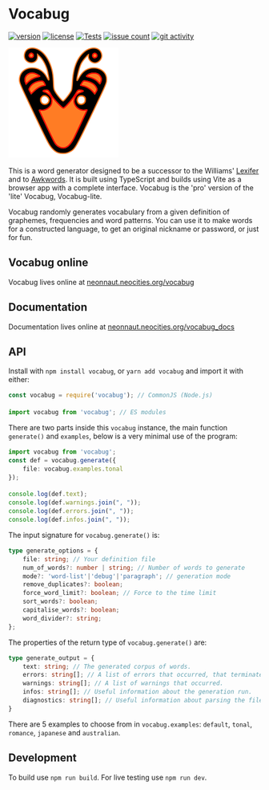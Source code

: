 # Vocabug

[![version][1]][2] [![license][3]][4] [![Tests]][badge-link]
[![issue count][5]][6] [![git activity][7]][8]

![Vocabug logo](./img/vocabug_logo.svg?raw=true "Vocabug")

This is a word generator designed to be a successor to the Williams' [Lexifer][10] and to [Awkwords][11]. It is built using TypeScript and builds using Vite as a browser app with a complete interface. Vocabug is the 'pro' version of the 'lite' Vocabug, Vocabug-lite.

Vocabug randomly generates vocabulary from a given definition of graphemes, frequencies and word patterns. You can use it to make words for a constructed language, to get an original nickname or password, or just for fun.

## Vocabug online

Vocabug lives online at [neonnaut.neocities.org/vocabug][12]

## Documentation

Documentation lives online at [neonnaut.neocities.org/vocabug_docs][13]

## API

Install with `npm install vocabug`, or `yarn add vocabug` and import it with either:

```ts
const vocabug = require('vocabug'); // CommonJS (Node.js)

import vocabug from 'vocabug'; // ES modules
```

There are two parts inside this `vocabug` instance, the main function `generate()` and `examples`, below is a very minimal use of the program:
```ts
import vocabug from 'vocabug';
const def = vocabug.generate({
    file: vocabug.examples.tonal
});

console.log(def.text);
console.log(def.warnings.join(", "));
console.log(def.errors.join(", "));
console.log(def.infos.join(", "));
```

The input signature for `vocabug.generate()` is:
```ts
type generate_options = {
    file: string; // Your definition file
    num_of_words?: number | string; // Number of words to generate
    mode?: 'word-list'|'debug'|'paragraph'; // generation mode
    remove_duplicates?: boolean;
    force_word_limit?: boolean; // Force to the time limit
    sort_words?: boolean;
    capitalise_words?: boolean;
    word_divider?: string;
};
```

The properties of the return type of `vocabug.generate()` are:
```ts
type generate_output = {
    text: string; // The generated corpus of words.
    errors: string[]; // A list of errors that occurred, that terminated generation.
    warnings: string[]; // A list of warnings that occurred.
    infos: string[]; // Useful information about the generation run.
    diagnostics: string[]; // Useful information about parsing the file on debug mode.
}
```

There are 5 examples to choose from in `vocabug.examples`: `default`, `tonal`, `romance`, `japanese` and `australian`.

## Development

To build use `npm run build`. For live testing use `npm run dev`.

[1]: https://img.shields.io/npm/v/vocabug
[2]: https://www.npmjs.com/package/vocabug "npm package"
[3]: https://img.shields.io/npm/l/vocabug
[4]: https://github.com/Neonnaut/vocabug-ts/blob/master/LICENSE "license text"
[5]: https://img.shields.io/github/issues-raw/Neonnaut/vocabug-ts
[6]: https://github.com/Neonnaut/vocabug-ts/issues "issues page"
[7]: https://img.shields.io/github/commit-activity/m/Neonnaut/vocabug-ts
[8]: https://github.com/Neonnaut/vocabug-ts/commits "commit log"

[badge-link]: https://github.com/Neonnaut/vocabug-ts/actions/workflows/ci.yml
[Tests]: https://github.com/Neonnaut/vocabug-ts/actions/workflows/ci.yml/badge.svg

[10]: https://github.com/bbrk24/lexifer-ts
[11]: https://github.com/nai888/awkwords
[12]: https://neonnaut.neocities.org/vocabug "deployment"
[13]: https://neonnaut.neocities.org/vocabug_docs "docs"